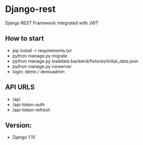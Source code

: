 # Django-rest

Django REST Framework integrated with JWT

## How to start
- pip install -r requirements.txt
- python manage.py migrate
- python manage.py loaddata backend/fixtures/initial_data.json
- python manage.py runserver
- login: demo / demoadmin

## API URLS
- /api 
- /api-token-auth
- /api-token-refresh

## Version:
- Django 1.10
